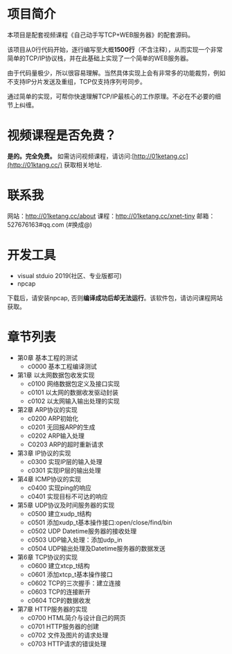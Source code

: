 # 项目简介
本项目是配套视频课程《自己动手写TCP+WEB服务器》的配套源码。

该项目从0行代码开始，逐行编写至大概**1500行**（不含注释），从而实现一个非常简单的TCP/IP协议栈，并在此基础上实现了一个简单的WEB服务器。

由于代码量极少，所以很容易理解。当然具体实现上会有非常多的功能裁剪，例如不支持IP分片发送及重组，TCP仅支持序列号同步。

通过简单的实现，可帮你快速理解TCP/IP最核心的工作原理。不必在不必要的细节上纠缠。

# 视频课程是否免费？
**是的。完全免费。**
如需访问视频课程，请访问:[http://01ketang.cc](http://01ktang.cc/) 获取相关地址.

# 联系我
网站：http://01ketang.cc/about
课程：http://01ketang.cc/xnet-tiny
邮箱：527676163#qq.com (#换成@)

# 开发工具
* visual stduio 2019(社区、专业版都可)
* npcap

下载后，请安装npcap, 否则**编译成功后却无法运行**。该软件包，请访问课程网站获取。

# 章节列表
* 第0章 基本工程的测试
    * c0000 基本工程编译测试
* 第1章 以太网数据包收发实现
    * c0100 网络数据包定义及接口实现
    * c0101 以太网的数据收发驱动封装
    * c0102 以太网输入输出处理的实现
* 第2章 ARP协议的实现
    * c0200 ARP初始化
    * c0201 无回报ARP的生成
    * c0202 ARP输入处理
    * C0203 ARP的超时重新请求
* 第3章 IP协议的实现
    * c0300 实现IP层的输入处理
    * c0301 实现IP层的输出处理
* 第4章 ICMP协议的实现
    * c0400 实现ping的响应
    * c0401 实现目标不可达的响应
* 第5章 UDP协议及时间服务器的实现
    * c0500 建立xudp_t结构
    * c0501 添加xudp_t基本操作接口:open/close/find/bin
    * c0502 UDP Datetime服务器的接收处理
    * c0503 UDP输入处理：添加udp_in
    * c0504 UDP输出处理及Datetime服务器的数据发送
* 第6章 TCP协议的实现
    * c0600 建立xtcp_t结构
    * c0601 添加xtcp_t基本操作接口
    * c0602 TCP的三次握手：建立连接
    * c0603 TCP的连接断开
    * c0604 TCP的数据收发
* 第7章 HTTP服务器的实现
    * c0700 HTML简介与设计自己的网页
    * c0701 HTTP服务器的创建
    * c0702 文件及图片的请求处理
    * c0703 HTTP请求的错误处理


